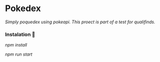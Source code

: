 # Pokedex

_Simply poquedex using pokeapi. This proect is part of a test for qualifinds._

### Instalation  🔧

_npm install_

_npm run start_




